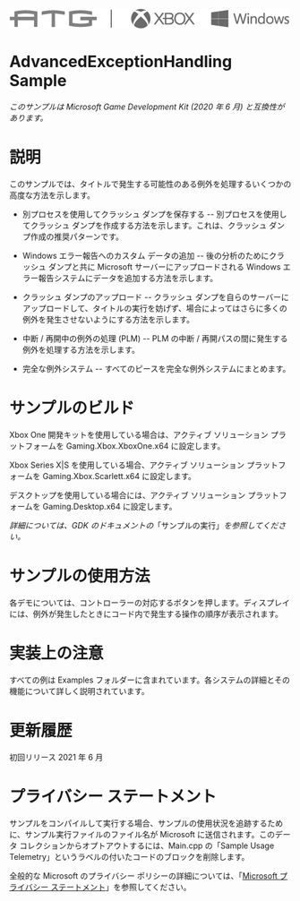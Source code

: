   ![](./media/image1.png)

#   AdvancedExceptionHandling Sample

*このサンプルは Microsoft Game Development Kit (2020 年 6 月)
と互換性があります。*

# 説明

このサンプルでは、タイトルで発生する可能性のある例外を処理するいくつかの高度な方法を示します。

-   別プロセスを使用してクラッシュ ダンプを保存する --
    別プロセスを使用してクラッシュ
    ダンプを作成する方法を示します。これは、クラッシュ
    ダンプ作成の推奨パターンです。

-   Windows エラー報告へのカスタム データの追加 --
    後の分析のためにクラッシュ ダンプと共に Microsoft
    サーバーにアップロードされる Windows
    エラー報告システムにデータを追加する方法を示します。

-   クラッシュ ダンプのアップロード -- クラッシュ
    ダンプを自らのサーバーにアップロードして、タイトルの実行を妨げず、場合によってはさらに多くの例外を発生させないようにする方法を示します。

-   中断 / 再開中の例外の処理 (PLM) -- PLM の中断 /
    再開パスの間に発生する例外を処理する方法を示します。

-   完全な例外システム --
    すべてのピースを完全な例外システムにまとめます。

# サンプルのビルド

Xbox One 開発キットを使用している場合は、アクティブ ソリューション
プラットフォームを Gaming.Xbox.XboxOne.x64 に設定します。

Xbox Series X|S を使用している場合、アクティブ ソリューション
プラットフォームを Gaming.Xbox.Scarlett.x64 に設定します。

デスクトップを使用している場合には、アクティブ ソリューション
プラットフォームを Gaming.Desktop.x64 に設定します。

*詳細については、GDK
のドキュメントの*「サンプルの実行」*を参照してください。*

# サンプルの使用方法

各デモについては、コントローラーの対応するボタンを押します。ディスプレイには、例外が発生したときにコード内で発生する操作の順序が表示されます。

# 実装上の注意

すべての例は Examples
フォルダーに含まれています。各システムの詳細とその機能について詳しく説明されています。

# 更新履歴

初回リリース 2021 年 6 月

# プライバシー ステートメント

サンプルをコンパイルして実行する場合、サンプルの使用状況を追跡するために、サンプル実行ファイルのファイル名が
Microsoft に送信されます。このデータ
コレクションからオプトアウトするには、Main.cpp の「Sample Usage
Telemetry」というラベルの付いたコードのブロックを削除します。

全般的な Microsoft のプライバシー ポリシーの詳細については、「[Microsoft
プライバシー
ステートメント](https://privacy.microsoft.com/en-us/privacystatement/)」を参照してください。
